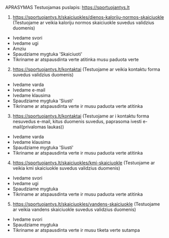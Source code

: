 APRASYMAS
Testuojamas puslapis:
https://sportuojantys.lt


1. https://sportuojantys.lt/skaiciuokles/dienos-kaloriju-normos-skaiciuokle
(Testuojame ar veikia kaloriju normos skaiciuokle suvedus validzius duomenis)
 - Ivedame svori
 - Ivedame ugi
 - Amziu
 - Spaudziame mygtuka 'Skaiciuoti'
 - Tikriname ar atspausdinta verte atitinka musu paduota verte
2. https://sportuojantys.lt/kontaktai
(Testuojame ar veikia kontaktu forma suvedus validzius duomenis)
 - Ivedame varda
 - Ivedame e-mail
 - Ivedame klausima
 - Spaudziame mygtuka 'Siusti'
 - Tikriname ar atspausdinta verte ir musu paduota verte atitinka
3. https://sportuojantys.lt/kontaktai
 (Testuojame ar i kontaktu forma nesuvedus e-mail, kitus duomenis suvedus, paprasoma ivesti e-mail(privalomas laukas))
 - Ivedame varda
 - Ivedame klausima
 - Spaudziame mygtuka 'Siusti'
 - Tikriname ar atspausdinta verte ir musu paduota verte atitinka
4. https://sportuojantys.lt/skaiciuokles/kmi-skaiciuokle
(Testuojame ar veikia kmi skaiciuokle suvedus validzius duomenis)
 - Ivedame svori
 - Ivedame ugi
 - Spaudziame mygtuka
 - Tikriname ar atspausdinta verte ir musu paduota verte atitinka
5. https://sportuojantys.lt/skaiciuokles/vandens-skaiciuokle
(Testuojame ar veikia vandens skaiciuokle suvedus validzius duomenis)
 - Ivedame svori
 - Spaudziame mygtuka
 - Tikriname ar atspausdinta verte ir musu tiketa verte sutampa
 



